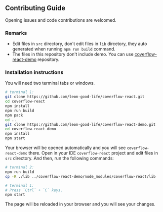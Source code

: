 
## Contributing Guide
Opening issues and code contributions are welcomed.
### Remarks
* Edit files in `src` directory, don't edit files in `lib` dircetory, they auto generated when running `npm run build` command.
* The files in this repository don't include demo. You can use [coverflow-react-demo](https://github.com/leon-good-life/coverflow-react-demo) repository.
### Installation instructions
You will need two terminal tabs or windows.
```bash
# terminal 1:
git clone https://github.com/leon-good-life/coverflow-react.git
cd coverflow-react
npm install
npm run build
npm pack
cd ..
git clone https://github.com/leon-good-life/coverflow-react-demo.git
cd coverflow-react-demo
npm install
npm start
```
Your browser will be opened automatically and you will see `coverflow-react-demo` there.
Open in your IDE `coverflow-react` project and edit files in `src` directory. And then, run the following commands:
```bash
# terminal 2:
npm run build
cp -R ./lib ../coverflow-react-demo/node_modules/coverflow-react/lib

# terminal 1:
# Press `Ctrl` + `C` keys.
npm start
```
The page will be reloaded in your browser and you will see your changes.